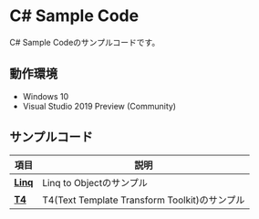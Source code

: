# C# Sample Code

C# Sample Codeのサンプルコードです。  

## 動作環境  

- Windows 10  
- Visual Studio 2019 Preview (Community)

## サンプルコード  

|  項目  |  説明  |
| ---- | ---- |
| **[Linq](https://github.com/YShimon/CSharpSample/wiki/Linq)**  | Linq to Objectのサンプル |
| **[T4](https://github.com/YShimon/CSharpSample/wiki/T4-:-Text-Template-Transformation-Toolkit)** | T4(Text Template Transform Toolkit)のサンプル |

